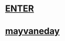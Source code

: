 #                                                            <a href="./lol.html" target="_top">ENTER</a>
#                                                            <a href="./mayvaneday" target="_top">mayvaneday</a>


